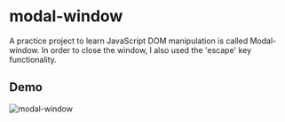 # modal-window

A practice project to learn JavaScript DOM manipulation is called Modal-window. In order to close the window, I also used the 'escape' key functionality.

## Demo
![modal-window](https://user-images.githubusercontent.com/107752425/193040532-a461df0f-349b-4307-8db0-3d0899d374cd.png)

